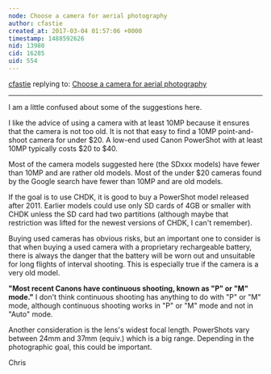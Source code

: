 ```yaml
---
node: Choose a camera for aerial photography
author: cfastie
created_at: 2017-03-04 01:57:06 +0000
timestamp: 1488592626
nid: 13980
cid: 16285
uid: 554
---
```




[cfastie](../profile/cfastie) replying to: [Choose a camera for aerial photography](../notes/liz/03-01-2017/choose-a-camera-for-aerial-photography)

----
I am a little confused about some of the suggestions here.

I like the advice of using a camera with at least 10MP because it ensures that the camera is not too old. It is not that easy to find a 10MP point-and-shoot camera for under $20. A low-end used Canon PowerShot with at least 10MP typically costs $20 to $40. 

Most of the camera models suggested here (the SDxxx models) have fewer than 10MP and are rather old models. Most of the under $20 cameras found by the Google search have fewer than 10MP and are old models.

If the goal is to use CHDK, it is good to buy a PowerShot model released after 2011. Earlier models could use only SD cards of 4GB or smaller with CHDK unless the SD card had two partitions (although maybe that restriction was lifted for the newest versions of CHDK, I can't remember).

Buying used cameras has obvious risks, but an important one to consider is that when buying a used camera with a proprietary rechargeable battery, there is always the danger that the battery will be worn out and unsuitable for long flights of interval shooting. This is especially true if the camera is a very old model.

**"Most recent Canons have continuous shooting, known as "P" or "M" mode."** I don't think continuous shooting has anything to do with "P" or "M" mode, although continuous shooting works in "P" or "M" mode and not in "Auto" mode.

Another consideration is the lens's widest focal length. PowerShots vary between 24mm and 37mm (equiv.) which is a big range. Depending in the photographic goal, this could be important.

Chris